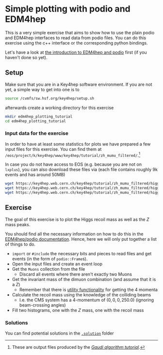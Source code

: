 # Simple plotting with podio and EDM4hep

This is a very simple exercise that aims to show how to use the plain podio and
EDM4hep interfaces to read data from podio files. You can do this exercise using
the c++ interface or the corresponding python bindings.

Let's have a look at [the introduction to EDM4hep and
podio](./edm4hep_api_intro.md) first (if you haven't done so yet).

## Setup

Make sure that you are in a Key4hep software environment. If you are not yet, a
simple way to get into one is to

```bash
source /cvmfs/sw.hsf.org/key4hep/setup.sh
```

afterwards create a working directory for this exercise

``` bash
mkdir edm4hep_plotting_tutorial
cd edm4hep_plotting_tutorial
```

### Input data for the exercise

In order to have at least some statistics for plots we have prepared a few input
files for this exercise. You can find them at
`/eos/project/k/key4hep/www/key4hep/tutorial/zh_mumu_filtered/`.[^1]

[^1]:These are output files produced by the [*Gaudi algorithm
tutorial*](https://github.com/key4hep/key4hep-tutorials/blob/main/gaudi_alg_higgs/README.md).

In case you do not have access to EOS (e.g. because you are not on `lxplus`),
you can also download these files via (each file contains roughly 9k events
and has around 50MB)

``` bash
wget https://key4hep.web.cern.ch/key4hep/tutorial/zh_mumu_filtered/higgs_recoil_from_gaudi_0.edm4hep.root
wget https://key4hep.web.cern.ch/key4hep/tutorial/zh_mumu_filtered/higgs_recoil_from_gaudi_1.edm4hep.root
wget https://key4hep.web.cern.ch/key4hep/tutorial/zh_mumu_filtered/higgs_recoil_from_gaudi_2.edm4hep.root
```

## Exercise

The goal of this exercise is to plot the Higgs recoil mass as well as the $Z$
mass peaks.

You should find all the necessary information on how to do this in the
[EDM4hep/podio
documentation](https://github.com/key4hep/key4hep-tutorials/blob/main/edm4hep_analysis/edm4hep_api_intro.md).
Hence, here we will only put together a list of things to do.

- `import` or `#include` the necessary bits and pieces to read files and get
  events (in the form of `podio::Frame`s).
- Open the input files and create an event loop
- Get the `Muons` collection from the file
  - Discard all events where there aren't exactly two Muons
- Get the invariant mass of the dimuon combination (and assume that it is a $Z$)
  - Remember that there is [utility
    functionality](https://edm4hep.web.cern.ch/namespaceedm4hep_1_1utils.html)
    for getting the 4 momenta
- Calculate the recoil mass using the knowledge of the colliding beams
  - I.e. the CMS system has a 4-momentum of $(0, 0, 0, 250.0)$ (ignoring
    beam-crossing angles)
- Fill two histograms, one with the $Z$ mass, one with the recoil mass

### Solutions

You can find potential solutions in the [`.solution`](.solution/) folder
